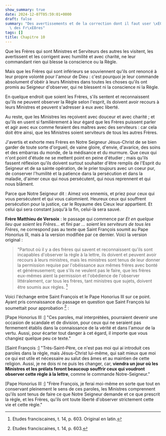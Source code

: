 ```yaml
---
show_summary: true
date: 2024-12-07T05:59:01+0000
draft: false
summary: "Des avertissements et de la correction dont il faut user \xE0 l'\xE9gard\
  \ des Fr\xE8res"
tags: []
title: Chapitre 10
---
```




Que les Frères qui sont Ministres et Serviteurs des autres les visitent, les avertissent et les corrigent avec humilité et avec charité, ne leur commandant rien qui blesse la conscience ou la Règle.

Mais que les Frères qui sont inférieurs se souviennent qu'ils ont renoncé à leur propre volonté pour l'amour de Dieu : c'est pourquoi je leur commande absolument d'obéir à leurs Ministres dans toutes les choses qu'ils ont promis au Seigneur d'observer, qui ne blessent ni la conscience ni la Règle.

En quelque endroit que soient les Frères, s'ils sentent et reconnaissent qu'ils ne peuvent observer la Règle selon l'esprit, ils doivent avoir recours à leurs Ministres et peuvent s'adresser à eux avec liberté.

Au reste, que les Ministres les reçoivent avec douceur et avec charité ; et qu'ils en usent si familièrement à leur égard que les Frères puissent parler et agir avec eux comme feraient des maîtres avec des serviteurs : car cela doit être ainsi, que les Ministres soient serviteurs de tous les autres Frères.

J'avertis et exhorte mes Frères en Notre Seigneur Jésus-Christ de se bien garder de toute sorte d'orgueil, de vaine gloire, d'envie, d'avarice, des soins et des embarras du monde, de la médisance et du murmure. Que ceux qui n'ont point d'étude ne se mettent point en peine d'étudier ; mais qu'ils fassent réflexion qu'ils doivent surtout souhaiter d'être remplis de l'Esprit du Seigneur et de sa sainte opération, de le prier toujours avec un coeur pur, de conserver l'humilité et la patience dans la persécution et dans la maladie, d'aimer ceux qui nous persécutent, qui nous reprennent et qui nous blâment.

Parce que Notre Seigneur dit : Aimez vos ennemis, et priez pour ceux qui vous persécutent et qui vous calomnient. Heureux ceux qui souffrent persécution pour la justice, car le Royaume des Cieux leur appartient. Et celui qui sera constant jusqu'à la fin, celui-là sera sauvé.


**Frère Matthieu de Versoix** : le passage qui commence par *Et en quelque lieu que soient les Frères...* et fini par *... soient les serviteurs de tous les Frères*, ne correspond pas au texte que Saint François soumit au Pape Honorius III, mais à la version modifiée par ce dernier. Voici la version original :

> "Partout où il y a des frères qui savent et reconnaissent qu'ils sont incapables d'observer la règle à la lettre, ils doivent et peuvent avoir recours à leurs ministres, mais les ministres sont tenus de leur donner la permission requise par l'obéissance aux mêmes frères avec bonté et généreusement; que s'ils ne veulent pas le faire, que les frères eux-mêmes aient la permission et l'obédience de l'observer littéralement, car tous les frères, tant ministres que sujets, doivent être soumis aux règles. [^1]

[^1]: Etudes franciscaines, t. 14, p. 603. Original en latin.

Voici l'échange entre Saint François et le Pape Honorius III sur ce point. Ayant pris connaissance du passage en question que Saint François lui soumettait pour approbation [^2] :

[Pape Honorius III :] "Ces paroles, mal interprétées, pourraient devenir une occasion de scandale et de division, pour ceux qui ne seraient pas fermement établis dans la connaissance de la vérité et dans l'amour de la vertu. Aussi, pour écarter tout danger à cet égard, il importe que vous changiez quelque peu ce texte."

[Saint François :] "Très-Saint-Père, ce n'est pas moi qui ai introduit ces paroles dans la règle, mais Jésus-Christ lui-même, qui sait mieux que moi ce qui est utile et nécessaire au salut des âmes et au maintien de cette religion. Aussi, je ne dois ni ne puis les changer, car, **viendra un jour où les Ministres et les prélats feront beaucoup souffrir ceux qui voudront observer cette règle à la lettre**, comme le commande Notre-Seigneur."

[Pape Honorius III :] "Frère François, je ferai moi-même en sorte que tout en conservant pleinement le sens de ces paroles, les Ministres comprennent qu'ils sont tenus de faire ce que Notre Seigneur demande et ce que prescrit la règle, et les Frères, qu'ils ont toute liberté d'observer strictement cette vie et cette règle."

[^2]: Etudes franciscaines, t. 14, p. 603.
